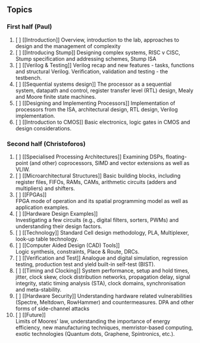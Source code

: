 ## Topics
### First half (Paul)
1.  [ ] [[Introduction]]
	Overview, introduction to the lab, approaches to design and the management of complexity
2.  [ ] [[Introducing Stump]]
    Designing complex systems, RISC v CISC, Stump specification and addressing schemes, Stump ISA
3.  [ ] [[Verilog & Testing]]
    Verilog recap and new features - tasks, functions and structural Verilog. Verification, validation and testing - the testbench.
4.  [ ] [[Sequential systems design]]
    The processor as a sequential system, datapath and control, register transfer level (RTL) design, Mealy and Moore finite state machines.
5.  [ ] [[Designing and Implementing Processors]]
    Implementation of processors from the ISA, architectural design, RTL design, Verilog implementation.
6.  [ ] [[Introduction to CMOS]]
    Basic electronics, logic gates in CMOS and design considerations.

### Second half (Christoforos)
1.  [ ] [[Specialised Processing Architectures]]
    Examining DSPs, floating-point (and other) coprocessors, SIMD and vector extensions as well as VLIW.
2.  [ ] [[Microarchitectural Structures]]
    Basic building blocks, including register files, FIFOs, RAMs, CAMs, arithmetic circuits (adders and multipliers) and shifters.
3.  [ ] [[FPGAs]]   
    FPGA mode of operation and its spatial programming model as well as application examples.
4.  [ ] [[Hardware Design Examples]]  
    Investigating a few circuits (e.g., digital filters, sorters, PWMs) and understanding their design factors.
5.  [ ] [[Technology]]
    Standard Cell design methodology, PLA, Multiplexer, look-up table technology.
6.  [ ] [[Computer Aided Design (CAD) Tools]]   
    Logic synthesis, constraints, Place & Route, DRCs.
7.  [ ] [[Verification and Test]]
    Analogue and digital simulation, regression testing, production test and yield built-in self-test (BIST).
8.  [ ] [[Timing and Clocking]]
    System performance, setup and hold times, jitter, clock skew, clock distribution networks, propagation delay, signal integrity, static timing analysis (STA), clock domains, synchronisation and meta-stability.
9.  [ ] [[Hardware Security]]
    Understanding hardware related vulnerabilities (Spectre, Meltdown, RowHammer) and countermeasures. DPA and other forms of side-channel attacks 
10.  [ ] [[Future]]   
    Limits of Moores' law, understanding the importance of energy efficiency, new manufacturing techniques, memristor-based computing, exotic technologies (Quantum dots, Graphene, Spintronics, etc.).